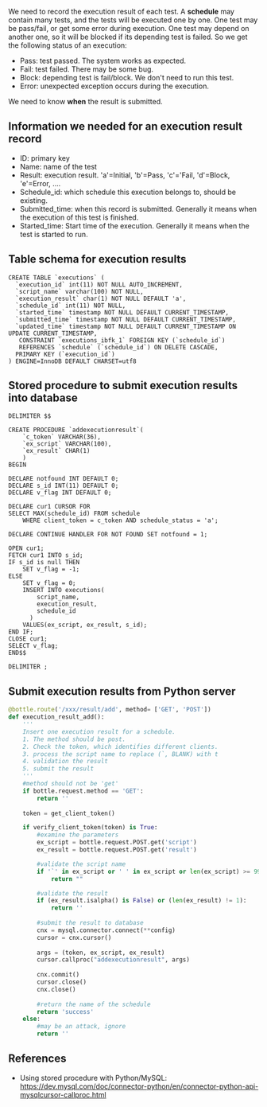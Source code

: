 We need to record the execution result of each test. A **schedule** may contain many tests, and the tests will be executed one by one.
One test may be pass/fail, or get some error during execution.
One test may depend on another one, so it will be blocked if its depending test is failed.
So we get the following status of an execution:
- Pass: test passed. The system works as expected.
- Fail: test failed. There may be some bug.
- Block: depending test is fail/block. We don't need to run this test.
- Error: unexpected exception occurs during the execution.

We need to know **when** the result is submitted.
## Information we needed for an execution result record
- ID: primary key
- Name: name of the test
- Result: execution result. 'a'=Initial, 'b'=Pass, 'c'='Fail, 'd'=Block, 'e'=Error, ....
- Schedule_id: which schedule this execution belongs to, should be existing.
- Submitted_time: when this record is submitted. Generally it means when the execution of this test is finished.
- Started_time: Start time of the execution. Generally it means when the test is started to run.

## Table schema for execution results
```mysql
CREATE TABLE `executions` (
  `execution_id` int(11) NOT NULL AUTO_INCREMENT,
  `script_name` varchar(100) NOT NULL,
  `execution_result` char(1) NOT NULL DEFAULT 'a',
  `schedule_id` int(11) NOT NULL,
  `started_time` timestamp NOT NULL DEFAULT CURRENT_TIMESTAMP,
  `submitted_time` timestamp NOT NULL DEFAULT CURRENT_TIMESTAMP,
  `updated_time` timestamp NOT NULL DEFAULT CURRENT_TIMESTAMP ON UPDATE CURRENT_TIMESTAMP,
   CONSTRAINT `executions_ibfk_1` FOREIGN KEY (`schedule_id`) 
   REFERENCES `schedule` (`schedule_id`) ON DELETE CASCADE,
  PRIMARY KEY (`execution_id`)
) ENGINE=InnoDB DEFAULT CHARSET=utf8
```

## Stored procedure to submit execution results into database
```mysql
DELIMITER $$

CREATE PROCEDURE `addexecutionresult`(
    `c_token` VARCHAR(36),
    `ex_script` VARCHAR(100),
    `ex_result` CHAR(1)
    )
BEGIN 

DECLARE notfound INT DEFAULT 0; 
DECLARE s_id INT(11) DEFAULT 0; 
DECLARE v_flag INT DEFAULT 0; 

DECLARE cur1 CURSOR FOR 
SELECT MAX(schedule_id) FROM schedule
    WHERE client_token = c_token AND schedule_status = 'a'; 

DECLARE CONTINUE HANDLER FOR NOT FOUND SET notfound = 1; 
  
OPEN cur1; 
FETCH cur1 INTO s_id; 
IF s_id is null THEN
    SET v_flag = -1; 
ELSE
    SET v_flag = 0;
    INSERT INTO executions(
        script_name,
        execution_result,
        schedule_id
      )
    VALUES(ex_script, ex_result, s_id); 
END IF;
CLOSE cur1;
SELECT v_flag;
END$$

DELIMITER ;
```

## Submit execution results from Python server
```python
@bottle.route('/xxx/result/add', method= ['GET', 'POST'])
def execution_result_add():
    '''
    Insert one execution result for a schedule.
    1. The method should be post.
    2. Check the token, which identifies different clients.
    3. process the script name to replace (`, BLANK) with t
    4. validation the result
    5. submit the result
    '''    
    #method should not be 'get'    
    if bottle.request.method == 'GET':
        return ''
    
    token = get_client_token()

    if verify_client_token(token) is True:
        #examine the parameters
        ex_script = bottle.request.POST.get('script')
        ex_result = bottle.request.POST.get('result')

        #validate the script name
        if '`' in ex_script or ' ' in ex_script or len(ex_script) >= 99:
            return ""

        #validate the result
        if (ex_result.isalpha() is False) or (len(ex_result) != 1):
            return ''
        
        #submit the result to database
        cnx = mysql.connector.connect(**config)
        cursor = cnx.cursor()
        
        args = (token, ex_script, ex_result)
        cursor.callproc("addexecutionresult", args)
        
        cnx.commit()
        cursor.close()
        cnx.close()
        
        #return the name of the schedule
        return 'success'
    else:
        #may be an attack, ignore
        return ''
```


## References
- Using stored procedure with Python/MySQL: https://dev.mysql.com/doc/connector-python/en/connector-python-api-mysqlcursor-callproc.html
